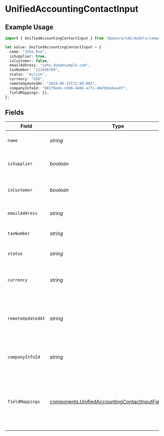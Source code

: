# UnifiedAccountingContactInput

## Example Usage

```typescript
import { UnifiedAccountingContactInput } from "@panora/sdk/models/components";

let value: UnifiedAccountingContactInput = {
  name: "John Doe",
  isSupplier: true,
  isCustomer: false,
  emailAddress: "john.doe@example.com",
  taxNumber: "123456789",
  status: "Active",
  currency: "USD",
  remoteUpdatedAt: "2024-06-15T12:00:00Z",
  companyInfoId: "801f9ede-c698-4e66-a7fc-48d19eebaa4f",
  fieldMappings: {},
};
```

## Fields

| Field                                                                                                                          | Type                                                                                                                           | Required                                                                                                                       | Description                                                                                                                    | Example                                                                                                                        |
| ------------------------------------------------------------------------------------------------------------------------------ | ------------------------------------------------------------------------------------------------------------------------------ | ------------------------------------------------------------------------------------------------------------------------------ | ------------------------------------------------------------------------------------------------------------------------------ | ------------------------------------------------------------------------------------------------------------------------------ |
| `name`                                                                                                                         | *string*                                                                                                                       | :heavy_minus_sign:                                                                                                             | The name of the contact                                                                                                        | John Doe                                                                                                                       |
| `isSupplier`                                                                                                                   | *boolean*                                                                                                                      | :heavy_minus_sign:                                                                                                             | Indicates if the contact is a supplier                                                                                         | true                                                                                                                           |
| `isCustomer`                                                                                                                   | *boolean*                                                                                                                      | :heavy_minus_sign:                                                                                                             | Indicates if the contact is a customer                                                                                         | false                                                                                                                          |
| `emailAddress`                                                                                                                 | *string*                                                                                                                       | :heavy_minus_sign:                                                                                                             | The email address of the contact                                                                                               | john.doe@example.com                                                                                                           |
| `taxNumber`                                                                                                                    | *string*                                                                                                                       | :heavy_minus_sign:                                                                                                             | The tax number of the contact                                                                                                  | 123456789                                                                                                                      |
| `status`                                                                                                                       | *string*                                                                                                                       | :heavy_minus_sign:                                                                                                             | The status of the contact                                                                                                      | Active                                                                                                                         |
| `currency`                                                                                                                     | *string*                                                                                                                       | :heavy_minus_sign:                                                                                                             | The currency associated with the contact                                                                                       | USD                                                                                                                            |
| `remoteUpdatedAt`                                                                                                              | *string*                                                                                                                       | :heavy_minus_sign:                                                                                                             | The date when the contact was last updated in the remote system                                                                | 2024-06-15T12:00:00Z                                                                                                           |
| `companyInfoId`                                                                                                                | *string*                                                                                                                       | :heavy_minus_sign:                                                                                                             | The UUID of the associated company info                                                                                        | 801f9ede-c698-4e66-a7fc-48d19eebaa4f                                                                                           |
| `fieldMappings`                                                                                                                | [components.UnifiedAccountingContactInputFieldMappings](../../models/components/unifiedaccountingcontactinputfieldmappings.md) | :heavy_minus_sign:                                                                                                             | The custom field mappings of the object between the remote 3rd party & Panora                                                  | {<br/>"custom_field_1": "value1",<br/>"custom_field_2": "value2"<br/>}                                                         |